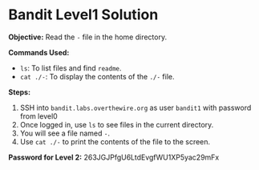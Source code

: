 # Bandit Level1 Solution

**Objective:** Read the `-` file in the home directory.

**Commands Used:**
* `ls`: To list files and find `readme`.
* `cat ./-`: To display the contents of the `./-` file.

**Steps:**
1.  SSH into `bandit.labs.overthewire.org` as user `bandit1` with password from level0
2.  Once logged in, use `ls` to see files in the current directory.
3.  You will see a file named `-`.
4.  Use `cat ./-` to print the contents of the file to the screen.

**Password for Level 2:** 263JGJPfgU6LtdEvgfWU1XP5yac29mFx
